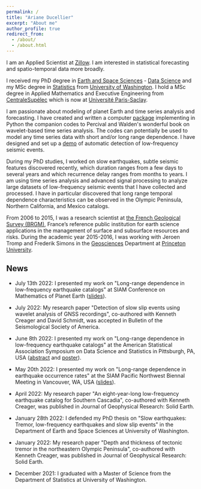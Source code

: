 ```yaml
---
permalink: /
title: "Ariane Ducellier"
excerpt: "About me"
author_profile: true
redirect_from: 
  - /about/
  - /about.html
---
```


I am an Applied Scientist at [Zillow](https://www.zillowgroup.com). I am interested in statistical forecasting and spatio-temporal data more broadly.

I received my PhD degree in [Earth and Space Sciences](https://www.ess.washington.edu) - [Data Science](https://escience.washington.edu/education/phd/data-science-graduate-option/) and my MSc degree in [Statistics](https://stat.uw.edu) from [University of Washington](https://www.washington.edu). I hold a MSc degree in Applied Mathematics and Executive Engineering from [CentraleSupélec](https://www.centralesupelec.fr/en) which is now at [Université Paris-Saclay](https://www.universite-paris-saclay.fr/en).

I am passionate about modeling of planet Earth and time series analysis and forecasting. I have created and written a computer [package](https://github.com/ArianeDucellier/wmtsa) implementing in Python the companion codes to Percival and Walden's wonderful book on wavelet-based time series analysis. The codes can potentially be used to model any time series data with short and/or long range dependence. I have designed and set up a [demo](https://github.com/seismocodes/lfelib) of automatic detection of low-frequency seismic events.

During my PhD studies, I worked on slow earthquakes, subtle seismic features discovered recently, which duration ranges from a few days to several years and which recurrence delay ranges from months to years. I am using time series analysis and advanced signal processing to analyze large datasets of low-frequency seismic events that I have collected and processed. I have in particular discovered that long range temporal dependence characteristics can be observed in the Olympic Peninsula, Northern California, and Mexico catalogs.

From 2006 to 2015, I was a research scientist at [the French Geological Survey (BRGM)](https://www.brgm.fr/en), France’s reference public institution for earth science applications in the management of surface and subsurface resources and risks. During the academic year 2015-2016, I was working with Jeroen Tromp and Frederik Simons in the [Geosciences](https://geosciences.princeton.edu) Department at [Princeton University](https://www.princeton.edu).

## News

- July 13th 2022: I presented my work on "Long-range dependence in low-frequency earthquake catalogs" at SIAM Conference on Mathematics of Planet Earth ([slides](https://github.com/ArianeDucellier/arianeducellier.github.io/blob/master/files/Ducellier_SIAM_MPE_2022.pdf)).

- July 2022: My research paper "Detection of slow slip events using wavelet analysis of GNSS recordings", co-authored with Kenneth Creager and David Schmidt, was accepted in Bulletin of the Seismological Society of America.

- June 8th 2022: I presented my work on "Long-range dependence in low-frequency earthquake catalogs" at the American Statistical Association Symposium on Data Science and Statistics in Pittsburgh, PA, USA ([abstract](https://github.com/ArianeDucellier/arianeducellier.github.io/blob/master/files/Ducellier_SDSS_2022_abstract.pdf) and [poster](https://github.com/ArianeDucellier/arianeducellier.github.io/blob/master/files/Ducellier_SDSS_2022_poster.pdf)).

- May 20th 2022: I presented my work on "Long-range dependence in earthquake occurrence rates" at the SIAM Pacific Northwest Biennal Meeting in Vancouver, WA, USA ([slides](https://github.com/ArianeDucellier/arianeducellier.github.io/blob/master/files/Ducellier_SIAM_PNW_2022.pdf)). 

- April 2022: My research paper "An eight-year-long low-frequency earthquake catalog for Southern Cascadia", co-authored with Kenneth Creager, was published in Journal of Geophysical Research: Solid Earth.

- January 28th 2022: I defended my PhD thesis on "Slow earthquakes: Tremor, low-frequency earthquakes and slow slip events" in the Department of Earth and Space Sciences at University of Washington.

- January 2022: My research paper "Depth and thickness of tectonic tremor in the northeastern Olympic Peninsula", co-authored with Kenneth Creager, was published in Journal of Geophysical Research: Solid Earth.

- December 2021: I graduated with a Master of Science from the Department of  Statistics at University of Washington.
